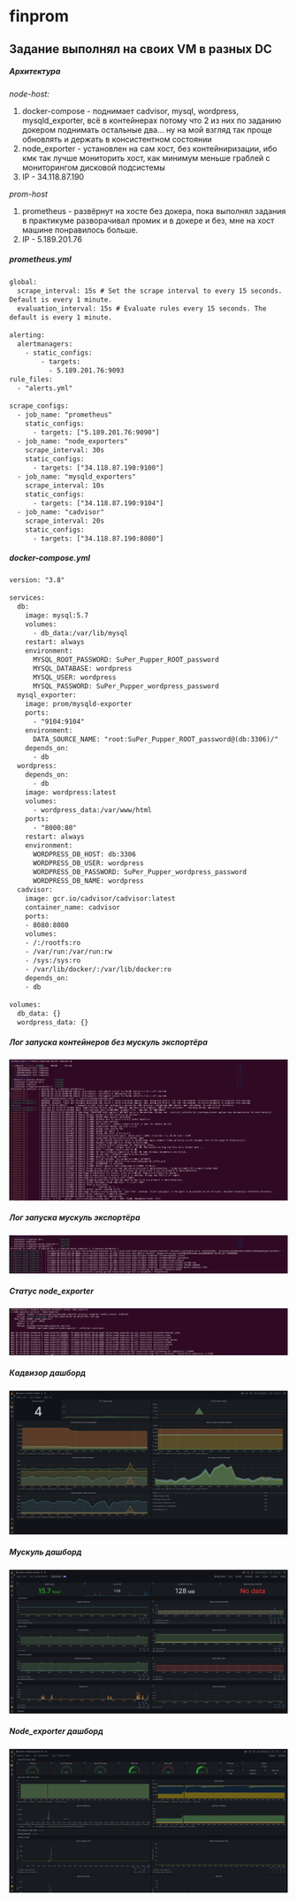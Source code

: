 # finprom

## Задание выполнял на своих VM в разных DC

##### **Архитектура**

*node-host:*
1. docker-compose - поднимает cadvisor, mysql, wordpress, mysqld_exporter, всё в контейнерах потому что 2 из них по заданию докером поднимать остальные два... ну на мой взгляд так проще обновлять и держать в консистентном состоянии
2. node_exporter - установлен на сам хост, без контейниризации, ибо кмк так лучше мониторить хост, как минимум меньше граблей с мониторингом дисковой подсистемы
3. IP - 34.118.87.190

*prom-host*
1. prometheus - развёрнут на хосте без докера, пока выполнял задания в практикуме разворачивал промик и в докере и без, мне на хост машине понравилось больше.
2. IP - 5.189.201.76

##### **prometheus.yml**

```
global:
  scrape_interval: 15s # Set the scrape interval to every 15 seconds. Default is every 1 minute.
  evaluation_interval: 15s # Evaluate rules every 15 seconds. The default is every 1 minute.

alerting:
  alertmanagers:
    - static_configs:
        - targets:
          - 5.189.201.76:9093
rule_files:
  - "alerts.yml"

scrape_configs:
  - job_name: "prometheus"
    static_configs:
      - targets: ["5.189.201.76:9090"]
  - job_name: "node_exporters"
    scrape_interval: 30s
    static_configs:
      - targets: ["34.118.87.190:9100"]
  - job_name: "mysqld_exporters"
    scrape_interval: 10s
    static_configs:
      - targets: ["34.118.87.190:9104"]
  - job_name: "cadvisor"
    scrape_interval: 20s
    static_configs:
      - targets: ["34.118.87.190:8080"]

```

##### **docker-compose.yml**

```
version: "3.8"

services:
  db:
    image: mysql:5.7
    volumes:
      - db_data:/var/lib/mysql
    restart: always
    environment:
      MYSQL_ROOT_PASSWORD: SuPer_Pupper_ROOT_password
      MYSQL_DATABASE: wordpress
      MYSQL_USER: wordpress
      MYSQL_PASSWORD: SuPer_Pupper_wordpress_password
  mysql_exporter:
    image: prom/mysqld-exporter
    ports:
      - "9104:9104"
    environment:
      DATA_SOURCE_NAME: "root:SuPer_Pupper_ROOT_password@(db:3306)/"
    depends_on:
      - db
  wordpress:
    depends_on:
      - db
    image: wordpress:latest
    volumes:
      - wordpress_data:/var/www/html
    ports:
      - "8000:80"
    restart: always
    environment:
      WORDPRESS_DB_HOST: db:3306
      WORDPRESS_DB_USER: wordpress
      WORDPRESS_DB_PASSWORD: SuPer_Pupper_wordpress_password
      WORDPRESS_DB_NAME: wordpress
  cadvisor:
    image: gcr.io/cadvisor/cadvisor:latest
    container_name: cadvisor
    ports:
    - 8080:8080
    volumes:
    - /:/rootfs:ro
    - /var/run:/var/run:rw
    - /sys:/sys:ro
    - /var/lib/docker/:/var/lib/docker:ro
    depends_on:
    - db

volumes:
  db_data: {}
  wordpress_data: {}

```

##### **Лог запуска контейнеров без мускуль экспортёра**
![Лог запуска compose без mysql exporter](/images/log_compose_without_ms_exporter.png)

##### **Лог запуска мускуль экспортёра**
![Лог запуска mysql exporter](/images/log_with_ms_exporter.png)

##### **Статус node_exporter**
![Статус nodeexporter](/images/log_node_exporter.png)

##### **Кадвизор дашборд**
![Cadvisor's Dashboard](/images/grafana_cadvisor.png)

##### **Мускуль дашборд**
![MYSQL's Dashboard](/images/grafana_ms.png)

##### **Node_exporter дашборд**
![Nodeexporter's Dashboard](/images/grafana_node_exp.png)
